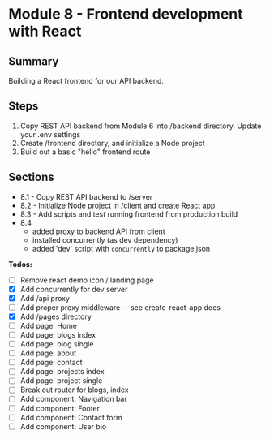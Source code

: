# Module 8 - Frontend development with React

## Summary

Building a React frontend for our API backend.

## Steps

1. Copy REST API backend from Module 6 into /backend directory. Update your .env settings
2. Create /frontend directory, and initialize a Node project
3. Build out a basic "hello" frontend route

## Sections

- 8.1 - Copy REST API backend to /server
- 8.2 - Initialize Node project in /client and create React app
- 8.3 - Add scripts and test running frontend from production build
- 8.4
  - added proxy to backend API from client
  - installed concurrently (as dev dependency)
  - added 'dev' script with `concurrently` to package.json

**Todos:**

- [ ] Remove react demo icon / landing page
- [x] Add concurrently for dev server
- [x] Add /api proxy
- [ ] Add proper proxy middleware -- see create-react-app docs
- [x] Add /pages directory
- [ ] Add page: Home
- [ ] Add page: blogs index
- [ ] Add page: blog single
- [ ] Add page: about
- [ ] Add page: contact
- [ ] Add page: projects index
- [ ] Add page: project single
- [ ] Break out router for blogs, index
- [ ] Add component: Navigation bar
- [ ] Add component: Footer
- [ ] Add component: Contact form
- [ ] Add component: User bio
